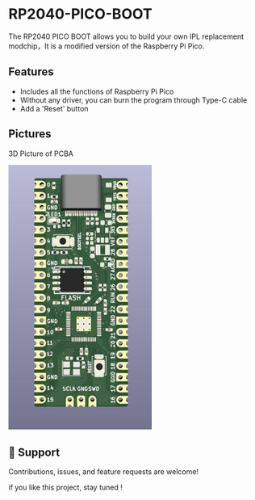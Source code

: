 # RP2040-PICO-BOOT
The RP2040 PICO BOOT allows you to build your own IPL replacement modchip，It is a modified version of the Raspberry Pi Pico.

## Features

- Includes all the functions of Raspberry Pi Pico
- Without any driver, you can burn the program through Type-C cable
- Add a 'Reset' button

## Pictures

3D Picture of PCBA

<img src="PCB 3D MAP/20221014101708.jpg" alt="20221014101708" style="zoom:80%;" />



## 🤝 Support

Contributions, issues, and feature requests are welcome!

if you like this project, stay tuned !
